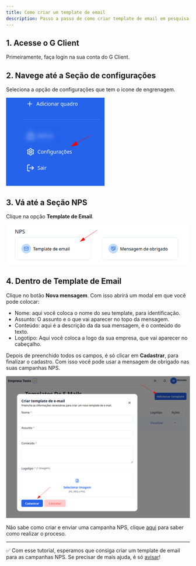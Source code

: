```yaml
---
title: Como criar um template de email
description: Passo a passo de como criar template de email em pesquisa NPS no G Client.
---
```


## 1. Acesse o G Client

Primeiramente, faça login na sua conta do G Client.

## 2. Navege até a Seção de configurações

Seleciona a opção de configurações que tem o icone de engrenagem.

![exemplo descrito acima](./img/thanks-message/example-01.png)

## 3. Vá até a Seção NPS

Clique na opção **Template de Email**.

![exemplo descrito acima](./img/email-template/example-01.png)

## 4. Dentro de Template de Email

Clique no botão **Nova mensagem**. Com isso abrirá um modal em que você pode colocar:

- Nome: aqui você coloca o nome do seu template, para identificação.
- Assunto: O assunto e o que vai aparecer no topo da mensagem.
- Conteúdo: aqui é a descrição da da sua mensagem, é o conteúdo do texto.
- Logotipo: Aqui você coloca a logo da sua empresa, que vai aparecer no cabeçalho.

Depois de preenchido todos os campos, é só clicar em **Cadastrar**, para finalizar o cadastro. Com isso você pode usar a mensagem de obrigado nas suas campanhas NPS.

![exemplo descrito acima](./img/email-template/example-02.png)

Não sabe como criar e enviar uma campanha NPS, clique <a href="/docs/customer-management/nps/" className="text-blue-600 font-bold">aqui</a> para saber como realizar o proceso.

---

✅ Com esse tutorial, esperamos que consiga criar um template de email para as campanhas NPS. Se precisar de mais ajuda, é só [avisar](https://api.whatsapp.com/send?phone=5544997046569&text=Preciso%20de%20ajuda%20sobre%20um%20tutorial)!
